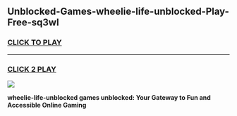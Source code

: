 
## Unblocked-Games-wheelie-life-unblocked-Play-Free-sq3wl
<h3>
<a href="https://premium76.site?title=wheelie-life-unblocked&ref=18A">CLICK TO PLAY</a></h3>
<hr>

<h3>
<a href="https://premium76.site?title=wheelie-life-unblocked&ref=18A">CLICK 2 PLAY</a>
  
</h3>

<a href="https://premium76.site?title=wheelie-life-unblocked&ref=18A"><img src="https://clearcache.store/games.png"></a>


**wheelie-life-unblocked games unblocked: Your Gateway to Fun and Accessible Online Gaming**
